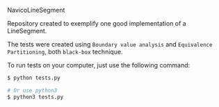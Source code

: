 NavicoLineSegment

Repository created to exemplify one good implementation of a LineSegment.

The tests were created using `Boundary value analysis` and `Equivalence Partitioning`, both `black-box` technique.

To run tests on your computer, just use the following command:

```bash
$ python tests.py

# Or use python3
$ python3 tests.py
```